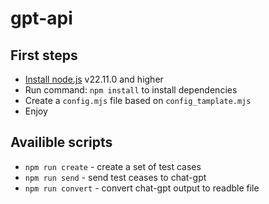 # gpt-api

## First steps 
- [Install node.js](https://nodejs.org/en) v22.11.0 and higher
- Run command: `npm install` to install dependencies
- Create a `config.mjs` file based on `config_tamplate.mjs`
- Enjoy

## Availible scripts
- `npm run create` - create a set of test cases
- `npm run send` - send test ceases to chat-gpt
- `npm run convert` - convert chat-gpt output to readble file

